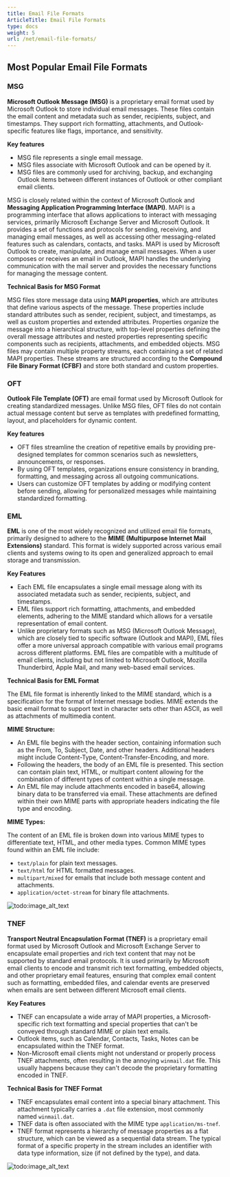 ```yaml
---
title: Email File Formats
ArticleTitle: Email File Formats
type: docs
weight: 5
url: /net/email-file-formats/
---
```


## **Most Popular Email File Formats**

### **MSG**

**Microsoft Outlook Message (MSG)** is a proprietary email format used by Microsoft Outlook to store individual email messages. These files contain the email content and metadata such as sender, recipients, subject, and timestamps. They support rich formatting, attachments, and Outlook-specific features like flags, importance, and sensitivity.

**Key features**

- MSG file represents a single email message.
- MSG files associate with Microsoft Outlook and can be opened by it.
- MSG files are commonly used for archiving, backup, and exchanging Outlook items between different instances of Outlook or other compliant email clients.

MSG is closely related within the context of Microsoft Outlook and **Messaging Application Programming Interface (MAPI)**. MAPI is a programming interface that allows applications to interact with messaging services, primarily Microsoft Exchange Server and Microsoft Outlook. It provides a set of functions and protocols for sending, receiving, and managing email messages, as well as accessing other messaging-related features such as calendars, contacts, and tasks. MAPI is used by Microsoft Outlook to create, manipulate, and manage email messages. When a user composes or receives an email in Outlook, MAPI handles the underlying communication with the mail server and provides the necessary functions for managing the message content.

**Technical Basis for MSG Format**

MSG files store message data using **MAPI properties**, which are attributes that define various aspects of the message. These properties include standard attributes such as sender, recipient, subject, and timestamps, as well as custom properties and extended attributes.
Properties organize the message into a hierarchical structure, with top-level properties defining the overall message attributes and nested properties representing specific components such as recipients, attachments, and embedded objects. MSG files may contain multiple property streams, each containing a set of related MAPI properties. These streams are structured according to the **Compound File Binary Format (CFBF)** and store both standard and custom properties.

### **OFT**

**Outlook File Template (OFT)** are email format used by Microsoft Outlook for creating standardized messages. Unlike MSG files, OFT files do not contain actual message content but serve as templates with predefined formatting, layout, and placeholders for dynamic content. 

**Key features**

- OFT files streamline the creation of repetitive emails by providing pre-designed templates for common scenarios such as newsletters, announcements, or responses.
- By using OFT templates, organizations ensure consistency in branding, formatting, and messaging across all outgoing communications.
- Users can customize OFT templates by adding or modifying content before sending, allowing for personalized messages while maintaining standardized formatting.

### **EML**

**EML** is one of the most widely recognized and utilized email file formats, primarily designed to adhere to the **MIME (Multipurpose Internet Mail Extensions)** standard. This format is widely supported across various email clients and systems owing to its open and generalized approach to email storage and transmission.

**Key Features**

- Each EML file encapsulates a single email message along with its associated metadata such as sender, recipients, subject, and timestamps.
- EML files support rich formatting, attachments, and embedded elements, adhering to the MIME standard which allows for a versatile representation of email content.
-  Unlike proprietary formats such as MSG (Microsoft Outlook Message), which are closely tied to specific software (Outlook and MAPI), EML files offer a more universal approach compatible with various email programs across different platforms. EML files are compatible with a multitude of email clients, including but not limited to Microsoft Outlook, Mozilla Thunderbird, Apple Mail, and many web-based email services. 

**Technical Basis for EML Format**

The EML file format is inherently linked to the MIME standard, which is a specification for the format of Internet message bodies. MIME extends the basic email format to support text in character sets other than ASCII, as well as attachments of multimedia content.

**MIME Structure:**

- An EML file begins with the header section, containing information such as the From, To, Subject, Date, and other headers. Additional headers might include Content-Type, Content-Transfer-Encoding, and more.
- Following the headers, the body of an EML file is presented. This section can contain plain text, HTML, or multipart content allowing for the combination of different types of content within a single message.
- An EML file may include attachments encoded in base64, allowing binary data to be transferred via email. These attachments are defined within their own MIME parts with appropriate headers indicating the file type and encoding.

**MIME Types:**

The content of an EML file is broken down into various MIME types to differentiate text, HTML, and other media types. Common MIME types found within an EML file include:

- `text/plain` for plain text messages.
- `text/html` for HTML formatted messages.
- `multipart/mixed` for emails that include both message content and attachments.
- `application/octet-stream` for binary file attachments.

![todo:image_alt_text](mime-structure.svg)

### **TNEF**

**Transport Neutral Encapsulation Format (TNEF)** is a proprietary email format used by Microsoft Outlook and Microsoft Exchange Server to encapsulate email properties and rich text content that may not be supported by standard email protocols. 
It is used primarily by Microsoft email clients to encode and transmit rich text formatting, embedded objects, and other proprietary email features, ensuring that complex email content such as formatting, embedded files, and calendar events are preserved when emails are sent between different Microsoft email clients.

**Key Features**

- TNEF can encapsulate a wide array of MAPI properties, a Microsoft-specific rich text formatting and special properties that can't be conveyed through standard MIME or plain text emails.
- Outlook items, such as Calendar, Contacts, Tasks, Notes can be encapsulated within the TNEF format.
- Non-Microsoft email clients might not understand or properly process TNEF attachments, often resulting in the annoying `winmail.dat` file. This usually happens because they can't decode the proprietary formatting encoded in TNEF.

**Technical Basis for TNEF Format**

- TNEF encapsulates email content into a special binary attachment. This attachment typically carries a `.dat` file extension, most commonly named `winmail.dat`.
- TNEF data is often associated with the MIME type `application/ms-tnef`.
- TNEF format represents a hierarchy of message properties as a flat structure, which can be viewed as a sequential data stream. The typical format of a specific property in the stream includes an identifier with data type information, size (if not defined by the type), and data.

![todo:image_alt_text](tnef-structure.svg)
